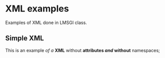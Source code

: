 # XML examples

Examples of XML done in LMSGI class.

## Simple XML

This is an example _of a_ **XML** without **attributes _and_ without** namespaces;
